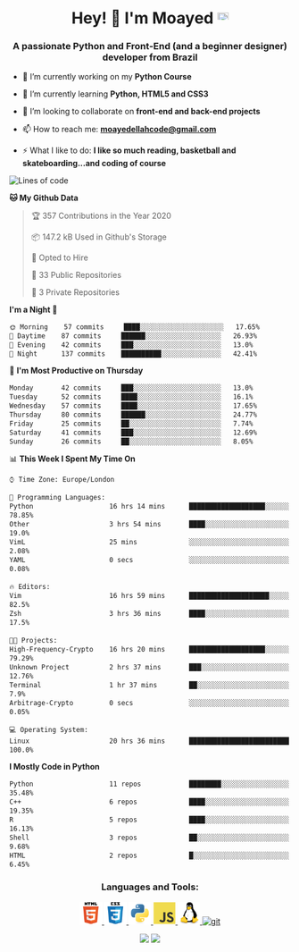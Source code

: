 <h1 align="center">Hey! 👋 I'm Moayed <img src="https://github.com/Moayed-Ellah/Moayed-Ellah/blob/Main/69-eye-outline.gif" width="20px" height="20px"></h1>
<h3 align="center">A passionate Python and Front-End (and a beginner designer) developer from Brazil</h3>

- 🔭 I’m currently working on my **Python Course**

- 🌱 I’m currently learning **Python, HTML5 and CSS3**

- 👯 I’m looking to collaborate on **front-end and back-end projects**

- 📫 How to reach me: **moayedellahcode@gmail.com**

- ⚡ What I like to do: **I like so much reading, basketball and skateboarding...and coding of course**

<!--START_SECTION:waka-->
![Lines of code](https://img.shields.io/badge/From%20Hello%20World%20I%27ve%20Written-208061%20lines%20of%20code-blue)

**🐱 My Github Data** 

> 🏆 357 Contributions in the Year 2020
 > 
> 📦 147.2 kB Used in Github's Storage 
 > 
> 💼 Opted to Hire
 > 
> 📜 33 Public Repositories
 > 
> 🔑 3 Private Repositories 

**I'm a Night 🦉** 

```text
🌞 Morning    57 commits     ████░░░░░░░░░░░░░░░░░░░░░   17.65% 
🌆 Daytime    87 commits     ██████░░░░░░░░░░░░░░░░░░░   26.93% 
🌃 Evening    42 commits     ███░░░░░░░░░░░░░░░░░░░░░░   13.0% 
🌙 Night      137 commits    ██████████░░░░░░░░░░░░░░░   42.41%

```
📅 **I'm Most Productive on Thursday** 

```text
Monday       42 commits     ███░░░░░░░░░░░░░░░░░░░░░░   13.0% 
Tuesday      52 commits     ████░░░░░░░░░░░░░░░░░░░░░   16.1% 
Wednesday    57 commits     ████░░░░░░░░░░░░░░░░░░░░░   17.65% 
Thursday     80 commits     ██████░░░░░░░░░░░░░░░░░░░   24.77% 
Friday       25 commits     ██░░░░░░░░░░░░░░░░░░░░░░░   7.74% 
Saturday     41 commits     ███░░░░░░░░░░░░░░░░░░░░░░   12.69% 
Sunday       26 commits     ██░░░░░░░░░░░░░░░░░░░░░░░   8.05%

```


📊 **This Week I Spent My Time On** 

```text
⌚︎ Time Zone: Europe/London

💬 Programming Languages: 
Python                   16 hrs 14 mins      ███████████████████░░░░░░   78.85% 
Other                    3 hrs 54 mins       ████░░░░░░░░░░░░░░░░░░░░░   19.0% 
VimL                     25 mins             ░░░░░░░░░░░░░░░░░░░░░░░░░   2.08% 
YAML                     0 secs              ░░░░░░░░░░░░░░░░░░░░░░░░░   0.08%

🔥 Editors: 
Vim                      16 hrs 59 mins      ████████████████████░░░░░   82.5% 
Zsh                      3 hrs 36 mins       ████░░░░░░░░░░░░░░░░░░░░░   17.5%

🐱‍💻 Projects: 
High-Frequency-Crypto    16 hrs 20 mins      ███████████████████░░░░░░   79.29% 
Unknown Project          2 hrs 37 mins       ███░░░░░░░░░░░░░░░░░░░░░░   12.76% 
Terminal                 1 hr 37 mins        ██░░░░░░░░░░░░░░░░░░░░░░░   7.9% 
Arbitrage-Crypto         0 secs              ░░░░░░░░░░░░░░░░░░░░░░░░░   0.05%

💻 Operating System: 
Linux                    20 hrs 36 mins      █████████████████████████   100.0%

```

**I Mostly Code in Python** 

```text
Python                   11 repos            ████████░░░░░░░░░░░░░░░░░   35.48% 
C++                      6 repos             ████░░░░░░░░░░░░░░░░░░░░░   19.35% 
R                        5 repos             ████░░░░░░░░░░░░░░░░░░░░░   16.13% 
Shell                    3 repos             ██░░░░░░░░░░░░░░░░░░░░░░░   9.68% 
HTML                     2 repos             █░░░░░░░░░░░░░░░░░░░░░░░░   6.45%

```



<!--END_SECTION:waka-->

<h3 align="center">Languages and Tools:</h3>

<p align="center"> 
  <a href="https://www.w3.org/html/" target="_blank"> 
    <img src="https://raw.githubusercontent.com/devicons/devicon/master/icons/html5/html5-original-wordmark.svg" alt="html5" width="40" height="40"/> 
  </a>
  <a href="https://www.w3schools.com/css/" target="_blank"> 
    <img src="https://raw.githubusercontent.com/devicons/devicon/master/icons/css3/css3-original-wordmark.svg" alt="css3" width="40" height="40"/> 
  </a> 
  <a href="https://www.python.org" target="_blank"> 
    <img src="https://raw.githubusercontent.com/devicons/devicon/master/icons/python/python-original.svg" alt="python" width="40" height="40"/> 
  </a>  
  <a href="https://developer.mozilla.org/en-US/docs/Web/JavaScript" target="_blank"> 
    <img src="https://raw.githubusercontent.com/devicons/devicon/master/icons/javascript/javascript-original.svg" alt="javascript" width="40" height="40"/> 
  </a> 
  <a href="https://www.linux.org/" target="_blank"> 
    <img src="https://raw.githubusercontent.com/devicons/devicon/master/icons/linux/linux-original.svg" alt="linux" width="40" height="40"/> 
  </a> 
  <a href="https://git-scm.com/" target="_blank"> 
    <img src="https://www.vectorlogo.zone/logos/git-scm/git-scm-icon.svg" alt="git" width="40" height="40"/> 
  </a>
</p>

<p align= "center">
  <img height= "150" src="https://github-readme-stats.vercel.app/api?username=BrantLauro&theme=react&show_icons=true&include_all_commits=true" />
  <img height= "150" src="https://github-readme-stats.vercel.app/api/top-langs/?username=BrantLauro&theme=react&layout=compact" />
</p>
